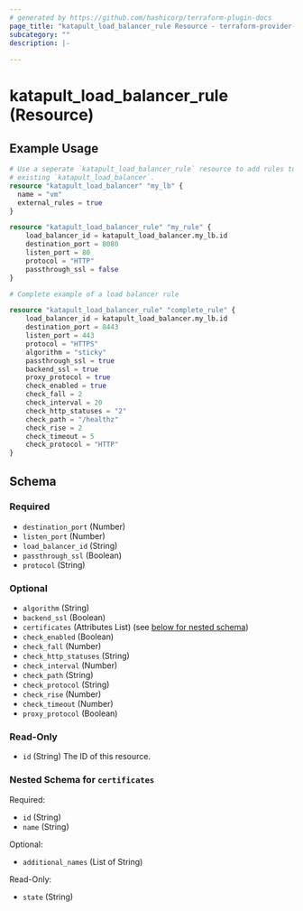 ```yaml
---
# generated by https://github.com/hashicorp/terraform-plugin-docs
page_title: "katapult_load_balancer_rule Resource - terraform-provider-katapult"
subcategory: ""
description: |-
  
---
```


# katapult_load_balancer_rule (Resource)



## Example Usage

```terraform
# Use a seperate `katapult_load_balancer_rule` resource to add rules to an
# existing `katapult_load_balancer`.
resource "katapult_load_balancer" "my_lb" {
  name = "vm"
  external_rules = true
}

resource "katapult_load_balancer_rule" "my_rule" {
	load_balancer_id = katapult_load_balancer.my_lb.id
	destination_port = 8080
	listen_port = 80
	protocol = "HTTP"
	passthrough_ssl = false
}

# Complete example of a load balancer rule 

resource "katapult_load_balancer_rule" "complete_rule" {
	load_balancer_id = katapult_load_balancer.my_lb.id
	destination_port = 8443
	listen_port = 443
	protocol = "HTTPS"
	algorithm = "sticky"
	passthrough_ssl = true
	backend_ssl = true
	proxy_protocol = true
	check_enabled = true
	check_fall = 2
	check_interval = 20
	check_http_statuses = "2"
	check_path = "/healthz"
	check_rise = 2
	check_timeout = 5
	check_protocol = "HTTP"
}
```

<!-- schema generated by tfplugindocs -->
## Schema

### Required

- `destination_port` (Number)
- `listen_port` (Number)
- `load_balancer_id` (String)
- `passthrough_ssl` (Boolean)
- `protocol` (String)

### Optional

- `algorithm` (String)
- `backend_ssl` (Boolean)
- `certificates` (Attributes List) (see [below for nested schema](#nestedatt--certificates))
- `check_enabled` (Boolean)
- `check_fall` (Number)
- `check_http_statuses` (String)
- `check_interval` (Number)
- `check_path` (String)
- `check_protocol` (String)
- `check_rise` (Number)
- `check_timeout` (Number)
- `proxy_protocol` (Boolean)

### Read-Only

- `id` (String) The ID of this resource.

<a id="nestedatt--certificates"></a>
### Nested Schema for `certificates`

Required:

- `id` (String)
- `name` (String)

Optional:

- `additional_names` (List of String)

Read-Only:

- `state` (String)


